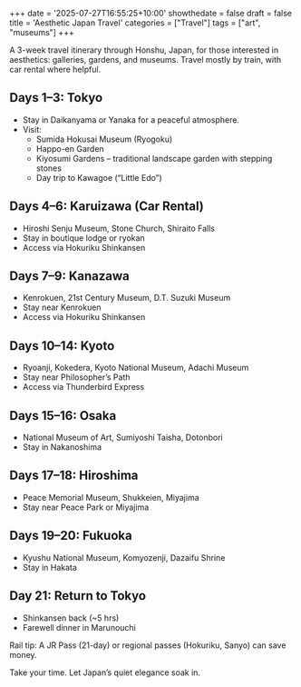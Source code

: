 +++
date = '2025-07-27T16:55:25+10:00'
showthedate = false
draft = false
title = 'Aesthetic Japan Travel'
categories = ["Travel"]
tags = ["art", "museums"]
+++

A 3-week travel itinerary through Honshu, Japan, for those interested in aesthetics: galleries, gardens, and museums. Travel mostly by train, with car rental where helpful.

## Days 1–3: Tokyo

- Stay in Daikanyama or Yanaka for a peaceful atmosphere.
- Visit:
  - Sumida Hokusai Museum (Ryogoku)
  - Happo-en Garden
  - Kiyosumi Gardens – traditional landscape garden with stepping stones
  - Day trip to Kawagoe (“Little Edo”)

## Days 4–6: Karuizawa (Car Rental)
- Hiroshi Senju Museum, Stone Church, Shiraito Falls
- Stay in boutique lodge or ryokan
- Access via Hokuriku Shinkansen

## Days 7–9: Kanazawa
- Kenrokuen, 21st Century Museum, D.T. Suzuki Museum
- Stay near Kenrokuen
- Access via Hokuriku Shinkansen

## Days 10–14: Kyoto
- Ryoanji, Kokedera, Kyoto National Museum, Adachi Museum
- Stay near Philosopher’s Path
- Access via Thunderbird Express

## Days 15–16: Osaka
- National Museum of Art, Sumiyoshi Taisha, Dotonbori
- Stay in Nakanoshima

## Days 17–18: Hiroshima
- Peace Memorial Museum, Shukkeien, Miyajima
- Stay near Peace Park or Miyajima

## Days 19–20: Fukuoka
- Kyushu National Museum, Komyozenji, Dazaifu Shrine
- Stay in Hakata

## Day 21: Return to Tokyo
- Shinkansen back (~5 hrs)
- Farewell dinner in Marunouchi

Rail tip: A JR Pass (21-day) or regional passes (Hokuriku, Sanyo) can save money.

Take your time. Let Japan’s quiet elegance soak in.


